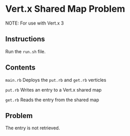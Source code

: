 # Vert.x Shared Map Problem

NOTE: For use with Vert.x 3

## Instructions

Run the `run.sh` file.

## Contents

`main.rb`
Deploys the `put.rb` and `get.rb` verticles

`put.rb`
Writes an entry to a Vert.x shared map

`get.rb`
Reads the entry from the shared map

## Problem

The entry is not retrieved.
